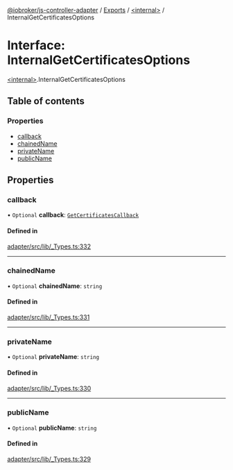 [@iobroker/js-controller-adapter](../README.md) / [Exports](../modules.md) / [\<internal\>](../modules/internal_.md) / InternalGetCertificatesOptions

# Interface: InternalGetCertificatesOptions

[\<internal\>](../modules/internal_.md).InternalGetCertificatesOptions

## Table of contents

### Properties

- [callback](internal_.InternalGetCertificatesOptions.md#callback)
- [chainedName](internal_.InternalGetCertificatesOptions.md#chainedname)
- [privateName](internal_.InternalGetCertificatesOptions.md#privatename)
- [publicName](internal_.InternalGetCertificatesOptions.md#publicname)

## Properties

### callback

• `Optional` **callback**: [`GetCertificatesCallback`](../modules/internal_.md#getcertificatescallback)

#### Defined in

[adapter/src/lib/_Types.ts:332](https://github.com/ioBroker/ioBroker.js-controller/blob/14a872375/packages/adapter/src/lib/_Types.ts#L332)

___

### chainedName

• `Optional` **chainedName**: `string`

#### Defined in

[adapter/src/lib/_Types.ts:331](https://github.com/ioBroker/ioBroker.js-controller/blob/14a872375/packages/adapter/src/lib/_Types.ts#L331)

___

### privateName

• `Optional` **privateName**: `string`

#### Defined in

[adapter/src/lib/_Types.ts:330](https://github.com/ioBroker/ioBroker.js-controller/blob/14a872375/packages/adapter/src/lib/_Types.ts#L330)

___

### publicName

• `Optional` **publicName**: `string`

#### Defined in

[adapter/src/lib/_Types.ts:329](https://github.com/ioBroker/ioBroker.js-controller/blob/14a872375/packages/adapter/src/lib/_Types.ts#L329)

